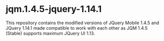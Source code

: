 # jqm.1.4.5-jquery-1.14.1
This repository contains the modified versions of JQuery Mobile 1.4.5 and JQuery 1.14.1 made compatible to work with each other as JQM 1.4.5 (Stable) supports maximum JQuery UI 1.13.

